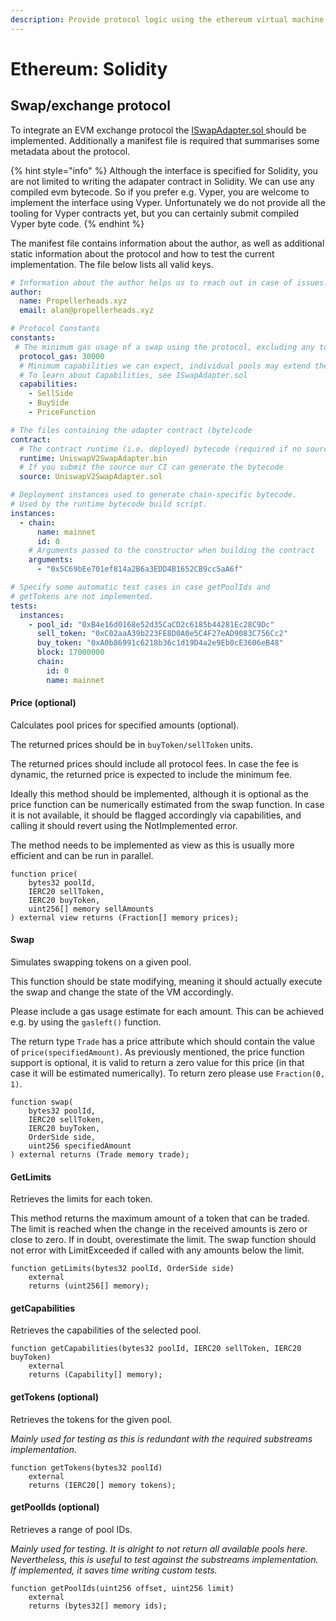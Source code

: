 ```yaml
---
description: Provide protocol logic using the ethereum virtual machine
---
```


# Ethereum: Solidity

## Swap/exchange protocol

To integrate an EVM exchange protocol the [ISwapAdapter.sol ](https://github.com/propeller-heads/propeller-protocol-lib/blob/main/evm/interfaces/ISwapAdapter.sol)should be implemented. Additionally a manifest file is required that summarises some metadata about the protocol.

{% hint style="info" %}
Although the interface is specified for Solidity, you are not limited to writing the adapater contract in Solidity. We can use any compiled evm bytecode. So if you prefer e.g. Vyper, you are welcome to implement the interface using Vyper. Unfortunately we do not provide all the tooling for Vyper contracts yet, but you can certainly submit compiled Vyper byte code.
{% endhint %}

The manifest file contains information about the author, as well as additional static information about the protocol and how to test the current implementation. The file below lists all valid keys.

```yaml
# Information about the author helps us to reach out in case of issues.
author:
  name: Propellerheads.xyz
  email: alan@propellerheads.xyz

# Protocol Constants
constants:
 # The minimum gas usage of a swap using the protocol, excluding any token transfers
  protocol_gas: 30000
  # Minimum capabilities we can expect, individual pools may extend these.
  # To learn about Capabilities, see ISwapAdapter.sol
  capabilities:
    - SellSide
    - BuySide
    - PriceFunction

# The files containing the adapter contract (byte)code
contract: 
  # The contract runtime (i.e. deployed) bytecode (required if no source is provided)
  runtime: UniswapV2SwapAdapter.bin
  # If you submit the source our CI can generate the bytecode
  source: UniswapV2SwapAdapter.sol

# Deployment instances used to generate chain-specific bytecode.
# Used by the runtime bytecode build script.
instances:
  - chain:
      name: mainnet
      id: 0
    # Arguments passed to the constructor when building the contract
    arguments:
      - "0x5C69bEe701ef814a2B6a3EDD4B1652CB9cc5aA6f"

# Specify some automatic test cases in case getPoolIds and
# getTokens are not implemented.
tests:
  instances:
    - pool_id: "0xB4e16d0168e52d35CaCD2c6185b44281Ec28C9Dc"
      sell_token: "0xC02aaA39b223FE8D0A0e5C4F27eAD9083C756Cc2"
      buy_token: "0xA0b86991c6218b36c1d19D4a2e9Eb0cE3606eB48"
      block: 17000000
      chain:
        id: 0
        name: mainnet
```

#### Price (optional)

Calculates pool prices for specified amounts (optional).

The returned prices should be in `buyToken/sellToken` units. 

The returned prices should include all protocol fees. In case the fee is dynamic, the returned price is expected to include the minimum fee.

Ideally this method should be implemented, although it is optional as the price function can be numerically estimated from the swap function. In case it is not available, it should be flagged accordingly via capabilities, and calling it should revert using the NotImplemented error.

The method needs to be implemented as view as this is usually more efficient and can be run in parallel.

```solidity
function price(
    bytes32 poolId,
    IERC20 sellToken,
    IERC20 buyToken,
    uint256[] memory sellAmounts
) external view returns (Fraction[] memory prices);
```

#### Swap

Simulates swapping tokens on a given pool.

This function should be state modifying, meaning it should actually execute the swap and change the state of the VM accordingly.

Please include a gas usage estimate for each amount. This can be achieved e.g. by using the `gasleft()` function.

The return type `Trade` has a price attribute which should contain the value of `price(specifiedAmount)`. As previously mentioned, the price function support is optional, it is valid to return a zero value for this price (in that case it will be estimated numerically). To return zero please use `Fraction(0, 1)`.

```solidity
function swap(
    bytes32 poolId,
    IERC20 sellToken,
    IERC20 buyToken,
    OrderSide side,
    uint256 specifiedAmount
) external returns (Trade memory trade);
```

#### GetLimits

Retrieves the limits for each token.

This method returns the maximum amount of a token that can be traded. The limit is reached when the change in the received amounts is zero or close to zero. If in doubt, overestimate the limit. The swap function should not error with LimitExceeded if called with any amounts below the limit.

```solidity
function getLimits(bytes32 poolId, OrderSide side)
    external
    returns (uint256[] memory);
```

#### getCapabilities

Retrieves the capabilities of the selected pool.

```solidity
function getCapabilities(bytes32 poolId, IERC20 sellToken, IERC20 buyToken)
    external
    returns (Capability[] memory);
```

#### getTokens (optional)

Retrieves the tokens for the given pool.

_Mainly used for testing as this is redundant with the required substreams implementation._

```solidity
function getTokens(bytes32 poolId)
    external
    returns (IERC20[] memory tokens);
```

#### getPoolIds (optional)

Retrieves a range of pool IDs.

_Mainly used for testing. It is alright to not return all available pools here. Nevertheless, this is useful to test against the substreams implementation. If implemented, it saves time writing custom tests._

```solidity
function getPoolIds(uint256 offset, uint256 limit)
    external
    returns (bytes32[] memory ids);
```






